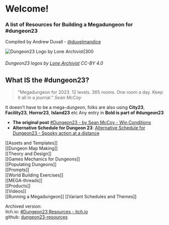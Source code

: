 # Welcome!

### A list of Resources for Building a Megadungeon for  #dungeon23
Compiled by Andrew Duvall - [@duvelmandice](https://duvelmandice.carrd.co) 

![Dungeon23 Logo by Lone Archivist|300](https://img.itch.zone/aW1nLzEwNzU0NzM3LnBuZw==/original/klLf7L.png)
###### Dungeon23 logos by [Lone Archivist](https://lonearchivist.itch.io/dungeon23) CC-BY 4.0


## What IS the #dungeon23?

> "Megadungeon for 2023. 12 levels. 365 rooms. One room a day. Keep it all in a journal." *Sean McCoy*   

It doesn't have to be a mega-*dungeon*, folks are also using **City23**, **Facility23**, **Horror23**, **Island23** etc
Any entry in **Bold is part of #dungeon23**

- **The original post** [#Dungeon23 - by Sean McCoy - Win Conditions](https://seanmccoy.substack.com/p/dungeon23)
- **Alternative Schedule for Dungeon 23**: [Alternative Schedule for Dungeon23 - Spooky action at a distance](https://spooky.blot.im/dungeon23)

[[Assets and Templates]]  
[[Dungeon Map Making]]  
[[Theory and Design]]  
[[Games Mechanics for Dungeons]]  
[[Populating Dungeons]]  
[[Prompts]]  
[[World Building Exercises]]  
[[MEGA-threads]]  
[[Products]]  
[[Videos]]  
[[Running a Megadungeon]]
[[Variant Schedules and Themes]]




Archived version:  
itch.io: [#Dungeon23 Resources - itch.io](https://itch.io/blog/462261/dungeon23-resources)  
github: [dungeon23-resources](https://duvelmandice.github.io/vault/dungeon23-resources)  